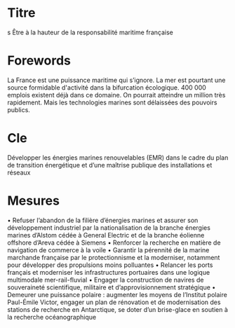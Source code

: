# Titre
s
Être à la hauteur de la responsabilité maritime française
# Forewords

La France est une puissance maritime qui s’ignore. La mer est pourtant une source formidable d'activité dans la bifurcation écologique. 400 000 emplois existent déjà dans ce domaine. On pourrait atteindre un million très rapidement. Mais les technologies marines sont délaissées des pouvoirs publics.

# Cle

Développer les énergies marines renouvelables (EMR) dans le cadre du plan de transition énergétique et d’une maîtrise publique des installations et réseaux
# Mesures

• Refuser l’abandon de la filière d’énergies marines et assurer son développement industriel par la nationalisation de la branche énergies marines d’Alstom cédée à General Electric et de la branche éolienne offshore d’Areva cédée à Siemens
• Renforcer la recherche en matière de navigation de commerce à la voile
• Garantir la pérennité de la marine marchande française par le protectionnisme et la moderniser, notamment pour développer des propulsions moins polluantes
• Relancer les ports français et moderniser les infrastructures portuaires dans une logique multimodale mer-rail-fluvial
• Engager la construction de navires de souveraineté scientifique, militaire et d’approvisionnement stratégique
• Demeurer une puissance polaire : augmenter les moyens de l’Institut polaire Paul-Émile Victor, engager un plan de rénovation et de modernisation des stations de recherche en Antarctique, se doter d’un brise-glace en soutien à la recherche océanographique